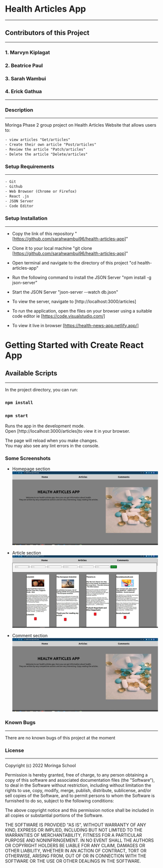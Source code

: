# Health Articles App
***

## Contributors of this Project
***
### 1. Marvyn Kiplagat
### 2. Beatrice Paul
### 3. Sarah Wambui
### 4. Erick Gathua
***
### Description
***
Moringa Phase 2 group project on Health Articles Website that allows users to:

    - view articles "Get/articles"
    - Create their own article "Post/articles"
    - Review the article "Patch/articles"
    - Delete the article "Delete/articles"

### Setup Requirements
***
    - Git
    - Github
    - Web Browser (Chrome or Firefox)
    - React .js
    - JSON Server
    - Code Editor

### Setup Installation  
***
- Copy the link of this repository
"[https://github.com/sarahwambui96/health-articles-app]"  
- Clone it to your local machine
"git clone [https://github.com/sarahwambui96/health-articles-app]"
- Open terminal and navigate to the directory of this project
"cd health-articles-app"
- Run the following command to install the JSON Server
"npm install -g json-server"
- Start the JSON Server
"json-server --watch db.json"

- To view the server, navigate to [http://localhost:3000/articles]
- To run the application, open the files on your browser using a suitable code editor ie  [https://code.visualstudio.com/]

- To view it live in browser [https://health-news-app.netlify.app/]

# Getting Started with Create React App

## Available Scripts
***
In the project directory, you can run: 
### `npm install`
### `npm start`

Runs the app in the development mode.\
Open [http://localhost:3000/articles]to view it in your browser.

The page will reload when you make changes.\
You may also see any lint errors in the console.

### Some Screenshots
  - Homepage section
  ![Home](src/image/articleimage1.jpeg)
  
  - Article section
  ![Articles](src/image/articleimage2.jpeg)

  - Comment section
  ![Comment](src/image/articleimage3.jpeg)

### Known Bugs
***
There are no known bugs of this project at the moment 

### License
***
Copyright (c) 2022 Moringa School

Permission is hereby granted, free of charge, to any person obtaining a copy of this software and associated documentation files (the "Software"), to deal in the Software without restriction, including without limitation the rights to use, copy, modify, merge, publish, distribute, sublicense, and/or sell copies of the Software, and to permit persons to whom the Software is furnished to do so, subject to the following conditions:

The above copyright notice and this permission notice shall be included in all copies or substantial portions of the Software.

THE SOFTWARE IS PROVIDED "AS IS", WITHOUT WARRANTY OF ANY KIND, EXPRESS OR IMPLIED, INCLUDING BUT NOT LIMITED TO THE WARRANTIES OF MERCHANTABILITY, FITNESS FOR A PARTICULAR PURPOSE AND NONINFRINGEMENT. IN NO EVENT SHALL THE AUTHORS OR COPYRIGHT HOLDERS BE LIABLE FOR ANY CLAIM, DAMAGES OR OTHER LIABILITY, WHETHER IN AN ACTION OF CONTRACT, TORT OR OTHERWISE, ARISING FROM, OUT OF OR IN CONNECTION WITH THE SOFTWARE OR THE USE OR OTHER DEALINGS IN THE SOFTWARE.
